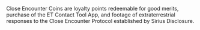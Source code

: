 Close Encounter Coins are loyalty points redeemable for good merits, purchase of the ET Contact Tool App, and footage of extraterrestrial responses to the Close Encounter Protocol established by Sirius Disclosure. 
